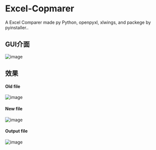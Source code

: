 # Excel-Copmarer
A Excel Comparer made py Python, openpyxl, xlwings, and packege by pyinstaller..



## GUI介面

![image](https://github.com/cookiecatowo/Excel-Copmarer/assets/78166647/f73800be-519a-4f61-a0fc-059a1b12d063)

## 效果
#### Old file

![image](https://github.com/cookiecatowo/Excel-Copmarer/assets/78166647/a95fe32d-bfaf-4e12-a57f-1c92536f398c)

#### New file

![image](https://github.com/cookiecatowo/Excel-Copmarer/assets/78166647/d465d4fb-0647-43ab-bfa4-3ff6ae36a2cb)

#### Output file

![image](https://github.com/cookiecatowo/Excel-Copmarer/assets/78166647/dce2cd60-b068-435a-81b8-e35dd8ccaf8a)

